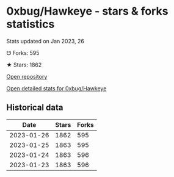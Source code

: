 # 0xbug/Hawkeye - stars & forks statistics

Stats updated on Jan 2023, 26

☋ Forks: 595

★ Stars: 1862

[Open repository](https://github.com/0xbug/Hawkeye)

[Open detailed stats for 0xbug/Hawkeye](https://reviewgithub.com/rep/0xbug/Hawkeye)

## Historical data
| Date | Stars | Forks |
|------|-------|-------|
| 2023-01-26 | 1862 | 595 | 
| 2023-01-25 | 1863 | 595 | 
| 2023-01-24 | 1863 | 596 | 
| 2023-01-23 | 1863 | 596 | 

